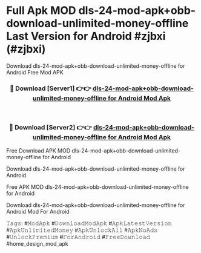 # Full Apk MOD dls-24-mod-apk+obb-download-unlimited-money-offline Last Version for Android #zjbxi (#zjbxi)
Download dls-24-mod-apk+obb-download-unlimited-money-offline for Android Free Mod APK

<div align="center">
<h3>🔴 Download [Server1] 👉👉 <a href="https://apps.libra.edu.pl?title=dls-24-mod-apk+obb-download-unlimited-money-offline&ref=18F">dls-24-mod-apk+obb-download-unlimited-money-offline for Android Mod Apk</a></h3><br>

<h3>🔴 Download [Server2] 👉👉 <a href="https://apps.libra.edu.pl?title=dls-24-mod-apk+obb-download-unlimited-money-offline&ref=18F">dls-24-mod-apk+obb-download-unlimited-money-offline for Android Mod Apk</a></h3>
</div>


Free Download APK MOD dls-24-mod-apk+obb-download-unlimited-money-offline for Android

Download dls-24-mod-apk+obb-download-unlimited-money-offline for Android 

Free APK MOD dls-24-mod-apk+obb-download-unlimited-money-offline for Android 

Download dls-24-mod-apk+obb-download-unlimited-money-offline for Android Mod For Android

𝚃𝚊𝚐𝚜: #𝙼𝚘𝚍𝙰𝚙𝚔 #𝙳𝚘𝚠𝚗𝚕𝚘𝚊𝚍𝙼𝚘𝚍𝙰𝚙𝚔 #𝙰𝚙𝚔𝙻𝚊𝚝𝚎𝚜𝚝𝚅𝚎𝚛𝚜𝚒𝚘𝚗 #𝙰𝚙𝚔𝚄𝚗𝚕𝚒𝚖𝚒𝚝𝚎𝚍𝙼𝚘𝚗𝚎𝚢 #𝙰𝚙𝚔𝚄𝚗𝚕𝚘𝚌𝚔𝙰𝚕𝚕 #𝙰𝚙𝚔𝙽𝚘𝙰𝚍𝚜 #𝚄𝚗𝚕𝚘𝚌𝚔𝙿𝚛𝚎𝚖𝚒𝚞𝚖 #𝙵𝚘𝚛𝙰𝚗𝚍𝚛𝚘𝚒𝚍 #𝙵𝚛𝚎𝚎𝙳𝚘𝚠𝚗𝚕𝚘𝚊𝚍 #home_design_mod_apk